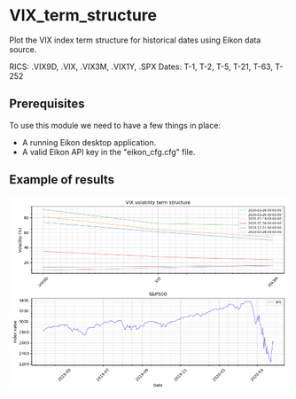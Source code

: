 # VIX_term_structure
Plot the VIX index term structure for historical dates using Eikon data source.

RICS:       .VIX9D, .VIX, .VIX3M, .VIX1Y, .SPX
Dates:      T-1, T-2, T-5, T-21, T-63, T-252

## Prerequisites
To use this module we need to have a few things in place:

* A running Eikon desktop application.
* A valid Eikon API key in the "eikon_cfg.cfg" file.

## Example of results
<img width="700" src="/VIX term structure.png" />
